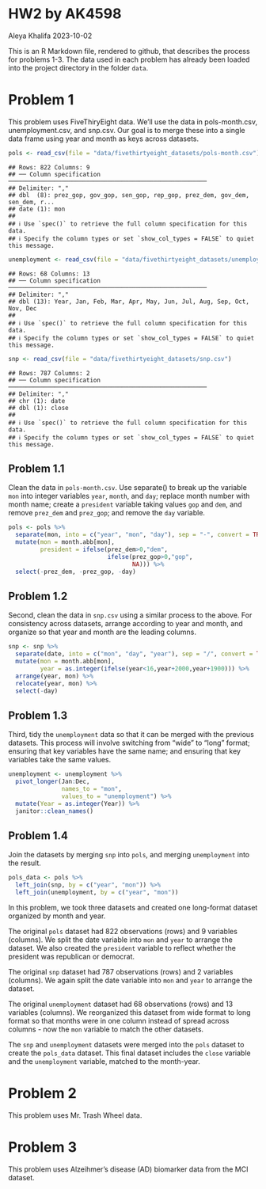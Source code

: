 HW2 by AK4598
================
Aleya Khalifa
2023-10-02

This is an R Markdown file, rendered to github, that describes the
process for problems 1-3. The data used in each problem has already been
loaded into the project directory in the folder `data`.

# Problem 1

This problem uses FiveThiryEight data. We’ll use the data in
pols-month.csv, unemployment.csv, and snp.csv. Our goal is to merge
these into a single data frame using year and month as keys across
datasets.

``` r
pols <- read_csv(file = "data/fivethirtyeight_datasets/pols-month.csv")
```

    ## Rows: 822 Columns: 9
    ## ── Column specification ────────────────────────────────────────────────────────
    ## Delimiter: ","
    ## dbl  (8): prez_gop, gov_gop, sen_gop, rep_gop, prez_dem, gov_dem, sen_dem, r...
    ## date (1): mon
    ## 
    ## ℹ Use `spec()` to retrieve the full column specification for this data.
    ## ℹ Specify the column types or set `show_col_types = FALSE` to quiet this message.

``` r
unemployment <- read_csv(file = "data/fivethirtyeight_datasets/unemployment.csv")
```

    ## Rows: 68 Columns: 13
    ## ── Column specification ────────────────────────────────────────────────────────
    ## Delimiter: ","
    ## dbl (13): Year, Jan, Feb, Mar, Apr, May, Jun, Jul, Aug, Sep, Oct, Nov, Dec
    ## 
    ## ℹ Use `spec()` to retrieve the full column specification for this data.
    ## ℹ Specify the column types or set `show_col_types = FALSE` to quiet this message.

``` r
snp <- read_csv(file = "data/fivethirtyeight_datasets/snp.csv")
```

    ## Rows: 787 Columns: 2
    ## ── Column specification ────────────────────────────────────────────────────────
    ## Delimiter: ","
    ## chr (1): date
    ## dbl (1): close
    ## 
    ## ℹ Use `spec()` to retrieve the full column specification for this data.
    ## ℹ Specify the column types or set `show_col_types = FALSE` to quiet this message.

## Problem 1.1

Clean the data in `pols-month.csv`. Use separate() to break up the
variable `mon` into integer variables `year`, `month`, and `day`;
replace month number with month name; create a `president` variable
taking values `gop` and `dem`, and remove `prez_dem` and `prez_gop`; and
remove the `day` variable.

``` r
pols <- pols %>% 
  separate(mon, into = c("year", "mon", "day"), sep = "-", convert = TRUE) %>%
  mutate(mon = month.abb[mon],
         president = ifelse(prez_dem>0,"dem",
                            ifelse(prez_gop>0,"gop",
                                   NA))) %>%
  select(-prez_dem, -prez_gop, -day)
```

## Problem 1.2

Second, clean the data in `snp.csv` using a similar process to the
above. For consistency across datasets, arrange according to year and
month, and organize so that year and month are the leading columns.

``` r
snp <- snp %>%
  separate(date, into = c("mon", "day", "year"), sep = "/", convert = TRUE) %>% 
  mutate(mon = month.abb[mon],
         year = as.integer(ifelse(year<16,year+2000,year+1900))) %>%
  arrange(year, mon) %>%
  relocate(year, mon) %>%
  select(-day)
```

## Problem 1.3

Third, tidy the `unemployment` data so that it can be merged with the
previous datasets. This process will involve switching from “wide” to
“long” format; ensuring that key variables have the same name; and
ensuring that key variables take the same values.

``` r
unemployment <- unemployment %>%
  pivot_longer(Jan:Dec,
               names_to = "mon",
               values_to = "unemployment") %>%
  mutate(Year = as.integer(Year)) %>%
  janitor::clean_names()
```

## Problem 1.4

Join the datasets by merging `snp` into `pols`, and merging
`unemployment` into the result.

``` r
pols_data <- pols %>%
  left_join(snp, by = c("year", "mon")) %>%
  left_join(unemployment, by = c("year", "mon"))
```

In this problem, we took three datasets and created one long-format
dataset organized by month and year.

The original `pols` dataset had 822 observations (rows) and 9 variables
(columns). We split the date variable into `mon` and `year` to arrange
the dataset. We also created the `president` variable to reflect whether
the president was republican or democrat.

The original `snp` dataset had 787 observations (rows) and 2 variables
(columns). We again split the date variable into `mon` and `year` to
arrange the dataset.

The original `unemployment` dataset had 68 observations (rows) and 13
variables (columns). We reorganized this dataset from wide format to
long format so that months were in one column instead of spread across
columns - now the `mon` variable to match the other datasets.

The `snp` and `unemployment` datasets were merged into the `pols`
dataset to create the `pols_data` dataset. This final dataset includes
the `close` variable and the `unemployment` variable, matched to the
month-year.

# Problem 2

This problem uses Mr. Trash Wheel data.

# Problem 3

This problem uses Alzeihmer’s disease (AD) biomarker data from the MCI
dataset.
